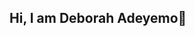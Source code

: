 ## Hi, I am Deborah Adeyemo👋

<!--
**deborah-adeyemo/deborah-adeyemo** is a ✨ _special_ ✨ repository because its `README.md` (this file) appears on your GitHub profile.

Here are some ideas to get you started:

- 🔭 I’m a Data Analyst.
- 🌱 I’m experienced in Microsoft Excel, Power BI, SQL and Tableau.
- 📫 You can reach me on deborahadeyemo@gmail.com.
- 😄 Pronouns: She/Her.
- ⚡ Fun fact: I love reading novels and writing.

